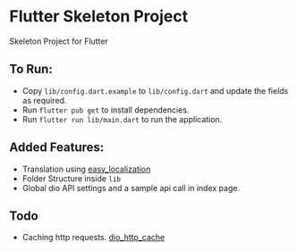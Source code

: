 # Flutter Skeleton Project

Skeleton Project for Flutter

## To Run:
- Copy `lib/config.dart.example` to `lib/config.dart` and update the fields as required.
- Run `flutter pub get` to install dependencies.
- Run `flutter run lib/main.dart` to run the application.


## Added Features:
- Translation using [easy_localization](https://github.com/aissat/easy_localization)
- Folder Structure inside `lib`
- Global dio API settings and a sample api call in index page.


## Todo
- Caching http requests. [dio_http_cache](https://github.com/hurshi/dio-http-cache)